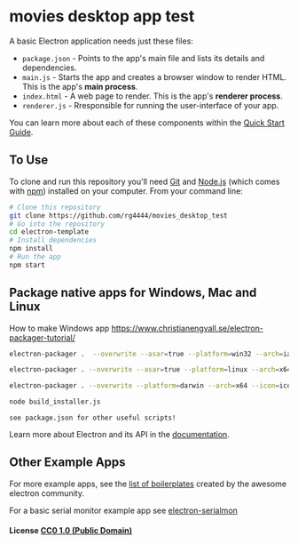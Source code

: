 # movies desktop app test

A basic Electron application needs just these files:

- `package.json` - Points to the app's main file and lists its details and dependencies.
- `main.js` - Starts the app and creates a browser window to render HTML. This is the app's **main process**.
- `index.html` - A web page to render. This is the app's **renderer process**.
- `renderer.js` - Rresponsible for running the user-interface of your app.

You can learn more about each of these components within the [Quick Start Guide](http://electron.atom.io/docs/tutorial/quick-start).

## To Use

To clone and run this repository you'll need [Git](https://git-scm.com) and [Node.js](https://nodejs.org/en/download/) (which comes with [npm](http://npmjs.com)) installed on your computer. From your command line:

```bash
# Clone this repository
git clone https://github.com/rg4444/movies_desktop_test
# Go into the repository
cd electron-template
# Install dependencies
npm install
# Run the app
npm start
```

## Package native apps for Windows, Mac and Linux 


How to make Windows app
https://www.christianengvall.se/electron-packager-tutorial/
```bash
electron-packager .  --overwrite --asar=true --platform=win32 --arch=ia32  --prune=true --out=release-builds --version-string.CompanyName=CE --version-string.FileDescription=CE --version-string.ProductName="Filmas-lv desktop app"

electron-packager . --overwrite --asar=true --platform=linux --arch=x64 --icon=icon3.ico --prune=true --out=release-builds

electron-packager . --overwrite --platform=darwin --arch=x64 --icon=icon.icns --prune=true --out=release-builds

node build_installer.js
```

`see package.json for other useful scripts!`

Learn more about Electron and its API in the [documentation](http://electron.atom.io/docs/).

## Other Example Apps

For more example apps, see the
[list of boilerplates](http://electron.atom.io/community/#boilerplates)
created by the awesome electron community.

For a basic serial monitor example app see [electron-serialmon](https://github.com/jcramirez/electron-serialmon)

#### License [CC0 1.0 (Public Domain)](LICENSE.md)
